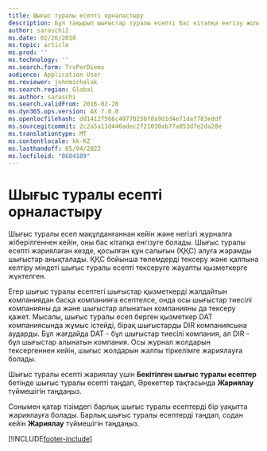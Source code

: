 ```yaml
---
title: Шығыс туралы есепті орналастыру
description: Бұл тақырып шығыстар туралы есепті бас кітапқа енгізу жолын түсіндіреді.
author: saraschi2
ms.date: 02/26/2018
ms.topic: article
ms.prod: ''
ms.technology: ''
ms.search.form: TrvPerDiems
audience: Application User
ms.reviewer: johnmichalak
ms.search.region: Global
ms.author: saraschi
ms.search.validFrom: 2016-02-28
ms.dyn365.ops.version: AX 7.0.0
ms.openlocfilehash: dd1412f566c49770250f0a9d1d4e71daf783eddf
ms.sourcegitcommit: 2c2a5a11d446adec2f21030ab77a053d7e2da28e
ms.translationtype: MT
ms.contentlocale: kk-KZ
ms.lasthandoff: 05/04/2022
ms.locfileid: "8684189"
---
```

# <a name="post-an-expense-report"></a>Шығыс туралы есепті орналастыру

Шығыс туралы есеп мақұлданғаннан кейін және негізгі журналға жіберілгеннен кейін, оны бас кітапқа енгізуге болады. Шығыс туралы есепті жариялаған кезде, қосылған құн салығын (ҚҚС) алуға жарамды шығыстар анықталады. ҚҚС бойынша төлемдерді тексеру және қалпына келтіру міндеті шығыс туралы есепті тексеруге жауапты қызметкерге жүктелген.

Егер шығыс туралы есептегі шығыстар қызметкерді жалдайтын компаниядан басқа компанияға есептелсе, онда осы шығыстар тиесілі компанияны да және шығыстар алынатын компанияны да тексеру қажет. Мысалы, шығыс туралы есеп берген қызметкер DAT компаниясында жұмыс істейді, бірақ шығыстарды DIR компаниясына аударды. Бұл жағдайда DAT - бұл шығыстар тиесілі компания, ал DIR - бұл шығыстар алынатын компания. Осы журнал жолдарын тексергеннен кейін, шығыс жолдарын жалпы тіркелімге жариялауға болады.

Шығыс туралы есепті жариялау үшін **Бекітілген шығыс туралы есептер** бетінде шығыс туралы есепті таңдап, Әрекеттер тақтасында **Жариялау** түймешігін таңдаңыз.

Сонымен қатар тізімдегі барлық шығыс туралы есептерді бір уақытта жариялауға болады. Барлық шығыс туралы есептерді таңдап, содан кейін **Жариялау** түймешігін таңдаңыз.


[!INCLUDE[footer-include](../includes/footer-banner.md)]
